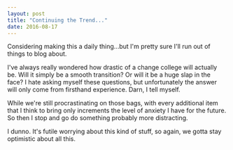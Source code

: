 ```yaml
---
layout: post
title: "Continuing the Trend..."
date: 2016-08-17
---
```


Considering making this a daily thing...but I'm pretty sure I'll run out of things to blog about. 

I've always really wondered how drastic of a change college will actually be. Will it simply be a smooth transition? Or will it be a huge slap in the face? I hate asking myself these questions, but unfortunately the answer will only come from firsthand experience. Darn, I tell myself. 

While we're still procrastinating on those bags, with every additional item that I think to bring only increments the level of anxiety I have for the future. So then I stop and go do something probably more distracting.

I dunno. It's futile worrying about this kind of stuff, so again, we gotta stay optimistic about all this. 

